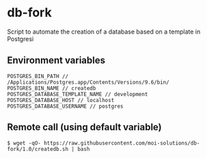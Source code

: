 # db-fork
Script to automate the creation of a database based on a template in Postgresi

## Environment variables

    POSTGRES_BIN_PATH // /Applications/Postgres.app/Contents/Versions/9.6/bin/
    POSTGRES_BIN_NAME // createdb
    POSTGRES_DATABASE_TEMPLATE_NAME // development
    POSTGRES_DATABASE_HOST // localhost
    POSTGRES_DATABASE_USERNAME // postgres

## Remote call (using default variable)

    $ wget -qO- https://raw.githubusercontent.com/moi-solutions/db-fork/1.0/createdb.sh | bash
